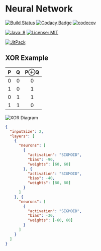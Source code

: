 # Neural Network

[![Build Status](https://travis-ci.org/cluttered-cryptocurrency/neural-network.svg?branch=master)](https://travis-ci.org/cluttered-cryptocurrency/neural-network)
[![Codacy Badge](https://api.codacy.com/project/badge/Grade/c6188b0aaf50430a92cebf29189f6f84)](https://www.codacy.com/app/cluttered-code/neural-network?utm_source=github.com&amp;utm_medium=referral&amp;utm_content=cluttered-cryptocurrency/neural-network&amp;utm_campaign=Badge_Grade)
[![codecov](https://codecov.io/gh/cluttered-cryptocurrency/neural-network/branch/master/graph/badge.svg)](https://codecov.io/gh/cluttered-cryptocurrency/neural-network)

[![Java: 8](https://img.shields.io/badge/java-8-blue.svg)](http://docs.oracle.com/javase/8/docs/api/)
[![License: MIT](https://img.shields.io/badge/license-MIT-blue.svg)](https://raw.githubusercontent.com/cluttered-cryptocurrency/neural-network/master/LICENSE)

[![JitPack](https://jitpack.io/v/cluttered-cryptocurrency/neural-network.svg)](https://jitpack.io/#cluttered-cryptocurrency/neural-network)

## XOR Example

|   P   |   Q   | P&oplus;Q |
| :---: | :---: | :-------: |
|   0   |   0   |     0     |
|   1   |   0   |     1     |
|   0   |   1   |     1     |
|   1   |   1   |     0     |

![XOR Diagram](https://raw.githubusercontent.com/cluttered-cryptocurrency/neural-network/master/xor-neural-network.png)

```json
{
  "inputSize": 2,
  "layers": [
    {
      "neurons": [
        {
          "activation": "SIGMOID",
          "bias": -90,
          "weights": [60, 60]
        }, {
          "activation": "SIGMOID",
          "bias": -40,
          "weights": [80, 80]
        }
      ]
    }, {
      "neurons": [
        {
          "activation": "SIGMOID",
          "bias": -30,
          "weights": [-60, 60]
        }
      ]
    }
  ]
}
```